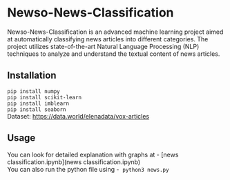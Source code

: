 # Newso-News-Classification
Newso-News-Classification is an advanced machine learning project aimed at automatically classifying news articles into different categories. The project utilizes state-of-the-art Natural Language Processing (NLP) techniques to analyze and understand the textual content of news articles.

## Installation
`pip install numpy`  
`pip install scikit-learn`   
`pip install imblearn`  
`pip install seaborn`  
Dataset: https://data.world/elenadata/vox-articles

## Usage
You can look for detailed explanation with graphs at - [news classification.ipynb](news classification.ipynb)  
You can also run the python file using -  `python3 news.py`
